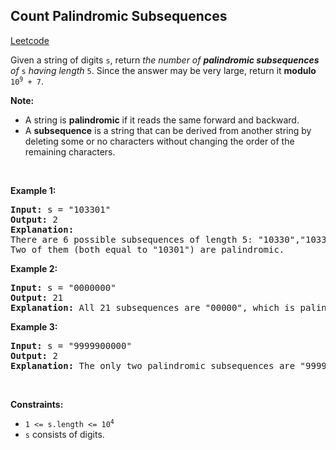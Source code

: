 ## Count Palindromic Subsequences
[Leetcode](https://leetcode.com/problems/count-palindromic-subsequences)
<p>Given a string of digits <code>s</code>, return <em>the number of <strong>palindromic subsequences</strong> of</em> <code>s</code><em> having length </em><code>5</code>. Since the answer may be very large, return it <strong>modulo</strong> <code>10<sup>9</sup> + 7</code>.</p>

<p><strong>Note:</strong></p>

<ul>
	<li>A string is <strong>palindromic</strong> if it reads the same forward and backward.</li>
	<li>A <strong>subsequence</strong> is a string that can be derived from another string by deleting some or no characters without changing the order of the remaining characters.</li>
</ul>

<p>&nbsp;</p>
<p><strong class="example">Example 1:</strong></p>

<pre><strong>Input:</strong> s = "103301"
<strong>Output:</strong> 2
<strong>Explanation:</strong> 
There are 6 possible subsequences of length 5: "10330","10331","10301","10301","13301","03301". 
Two of them (both equal to "10301") are palindromic.
</pre>

<p><strong class="example">Example 2:</strong></p>

<pre><strong>Input:</strong> s = "0000000"
<strong>Output:</strong> 21
<strong>Explanation:</strong> All 21 subsequences are "00000", which is palindromic.
</pre>

<p><strong class="example">Example 3:</strong></p>

<pre><strong>Input:</strong> s = "9999900000"
<strong>Output:</strong> 2
<strong>Explanation:</strong> The only two palindromic subsequences are "99999" and "00000".
</pre>

<p>&nbsp;</p>
<p><strong>Constraints:</strong></p>

<ul>
	<li><code>1 &lt;= s.length &lt;= 10<sup>4</sup></code></li>
	<li><code>s</code> consists of digits.</li>
</ul>
